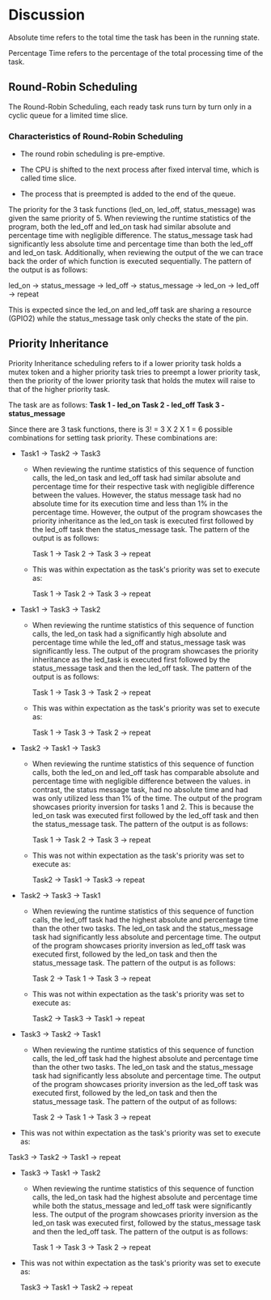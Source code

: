 # Discussion

Absolute time refers to the total time the task has been in the running state.

Percentage Time refers to the percentage of the total processing time of the task.

## Round-Robin Scheduling

The Round-Robin Scheduling, each ready task runs turn by turn only in a cyclic queue for a limited time slice.

### Characteristics of Round-Robin Scheduling

- The round robin scheduling is pre-emptive.

- The CPU is shifted to the next process after fixed interval time, which is called time slice.

- The process that is preempted is added to the end of the queue.

The priority for the 3 task functions (led_on, led_off, status_message) was given the same priority of 5. When reviewing the runtime statistics of the program, both the led_off and led_on task had similar absolute and percentage time with negligible difference. The status_message task had significantly less absolute time and percentage time than both the led_off and led_on task. Additionally, when reviewing the output of the we can trace back the order of which function is executed sequentially. The pattern of the output is as follows:

led_on -> status_message -> led_off -> status_message -> led_on -> led_off -> repeat

This is expected since the led_on and led_off task are sharing a resource (GPIO2) while the status_message task only checks the state of the pin.

## Priority Inheritance

Priority Inheritance scheduling refers to if a lower priority task holds a mutex token and a higher priority task tries to preempt a lower priority task, then the priority of the lower priority task that holds the mutex will raise to that of the higher priority task.

The task are as follows:
**Task 1 - led_on**
**Task 2 - led_off**
**Task 3 - status_message**

Since there are 3 task functions, there is 3! = 3 X 2 X 1 = 6 possible combinations for setting task priority. These combinations are:

- Task1 -> Task2 -> Task3

  - When reviewing the runtime statistics of this sequence of function calls, the led_on task and led_off task had similar absolute and percentage time for their respective task with negligible difference between the values. However, the status message task had no absolute time for its execution time and less than 1% in the percentage time. However, the output of the program showcases the priority inheritance as the led_on task is executed first followed by the led_off task then the status_message task. The pattern of the output is as follows:

    Task 1 -> Task 2 -> Task 3 -> repeat

  - This was within expectation as the task's priority was set to execute as:

    Task 1 -> Task 2 -> Task 3 -> repeat

- Task1 -> Task3 -> Task2

  - When reviewing the runtime statistics of this sequence of function calls, the led_on task had a significantly high absolute and percentage time while the led_off and status_message task was significantly less. The output of the program showcases the priority inheritance as the led_task is executed first followed by the status_message task and then the led_off task. The pattern of the output is as follows:

    Task 1 -> Task 3 -> Task 2 -> repeat

  - This was within expectation as the task's priority was set to execute as:

    Task 1 -> Task 3 -> Task 2 -> repeat

- Task2 -> Task1 -> Task3

  - When reviewing the runtime statistics of this sequence of function calls, both the led_on and led_off task has comparable absolute and percentage time with negligible difference between the values. in contrast, the status message task, had no absolute time and had was only utilized less than 1% of the time. The output of the program showcases priority inversion for tasks 1 and 2. This is because the led_on task was executed first followed by the led_off task and then the status_message task. The pattern of the output is as follows:

    Task 1 -> Task 2 -> Task 3 -> repeat

  - This was not within expectation as the task's priority was set to execute as:

    Task2 -> Task1 -> Task3 -> repeat

- Task2 -> Task3 -> Task1

  - When reviewing the runtime statistics of this sequence of function calls, the led_off task had the highest absolute and percentage time than the other two tasks. The led_on task and the status_message task had significantly less absolute and percentage time. The output of the program showcases priority inversion as led_off task was executed first, followed by the led_on task and then the status_message task. The pattern of the output is as follows:

    Task 2 -> Task 1 -> Task 3 -> repeat

  - This was not within expectation as the task's priority was set to execute as:

    Task2 -> Task3 -> Task1 -> repeat

- Task3 -> Task2 -> Task1

  - When reviewing the runtime statistics of this sequence of function calls, the led_off task had the highest absolute and percentage time than the other two tasks. The led_on task and the status_message task had significantly less absolute and percentage time. The output of the program showcases priority inversion as the led_off task was executed first, followed by the led_on task and then the status_message task. The pattern of the output of as follows:

    Task 2 -> Task 1 -> Task 3 -> repeat

- This was not within expectation as the task's priority was set to execute as:

Task3 -> Task2 -> Task1 -> repeat

- Task3 -> Task1 -> Task2

  - When reviewing the runtime statistics of this sequence of function calls, the led_on task had the highest absolute and percentage time while both the status_message and led_off task were significantly less. The output of the program showcases priority inversion as the led_on task was executed first, followed by the status_message task and then the led_off task. The pattern of the output is as follows:

    Task 1 -> Task 3 -> Task 2 -> repeat

- This was not within expectation as the task's priority was set to execute as:

  Task3 -> Task1 -> Task2 -> repeat
